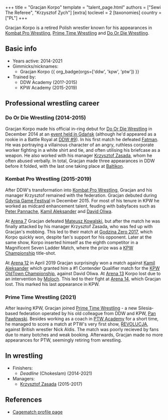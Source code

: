 +++
title = "Gracjan Korpo"
template = "talent_page.html"
authors = ["Sewi The Referee", "Krzysztof Zych"]
[extra]
toclevel = 2
[taxonomies]
country = ["PL"]
+++

Gracjan Korpo is a retired Polish wrestler known for his appearances in [Kombat Pro Wrestling](@/o/kpw.md), [Prime Time Wrestling](@/o/ptw.md) and [Do Or Die Wrestling](@/o/ddw.md).

## Basic info

* Years active: 2014-2021
* Gimmicks/nicknames:
  - Gracjan Korpo {{ org_badge(orgs=['ddw', 'kpw', 'ptw']) }}
* Trained by:
  - DDW Academy (201?-2015)
  - KPW Academy (2015-2019)

## Professional wrestling career

### Do Or Die Wrestling (2014-2015)

Gracjan Korpo made his official in-ring debut for [Do Or Die Wrestling](@/o/ddw.md) in December 2014 at an [event held in Gdańsk](@/e/ddw/2014-12-13-ddw-12.md) (although he'd appeared as a rookie in a Battle Royal at [DDW #9](@/e/ddw/2013-10-25-ddw-9.md)). In his first match he defeated [Fatman](@/w/pan-pawlowski.md). He was portraying a villainous character of an angry, ruthless corporate worker fighting in a white shirt and tie, and often utilising his briefcase as a weapon. He also worked with his manager [Krzysztof Zasada](@/w/krzysztof-zasada.md), whom he often abused verbally. In total, Gracjan made three appearances in DDW before it folded, with the last one taking place at [Baltikon](@/e/ddw/2015-07-24-ddw-baltikon.md).

### Kombat Pro Wrestling (2015-2019)

After DDW's transformation into [Kombat Pro Wrestling](@/o/kpw.md), Gracjan and his manager Krzysztof remained with the federation. Gracjan debuted during [Gdynia Game Festival](@/e/kpw/2015-12-11-kpw-ggf.md) in December 2015. For most of his tenure in KPW he worked as midcard enhancement talent, feuding with babyfaces such as [Peter Pannache](@/w/peter-pannache.md), [Kamil Aleksander](@/w/kamil-aleksander.md) and [David Oliwa](@/w/david-oliwa.md).

At [Arena 7](@/e/kpw/2017-06-10-kpw-arena-7.md) Gracjan defeated [Mateusz Kowalski](@/w/mateusz-kakareko.md), but after the match he was finally attacked by his manager Krzysztof Zasada, who was fed up with Gracjan's mobbing. This led to their match at [Godzina Zero 2017](@/e/kpw/2017-08-12-kpw-godzina-zero-2017.md), which Korpo quickly won, despite fan's support for his opponent. Later at the same show, Korpo inserted himself as the eighth competitor in a Magnificent Seven Ladder Match, where the prize was a [KPW Championship](@/c/kpw-championship.md) title-shot.

At [Arena 12](@/e/kpw/2019-01-19-kpw-arena-12.md) in April 2019 Gracjan surprisingly won a match against [Kamil Aleksander](@/w/kamil-aleksander.md) which granted him a #1 Contender Qualifier match for the [KPW OldTown Championship](@/c/kpw-old-town-championship.md), against David Oliwa. At [Arena 13](@/e/kpw/2019-04-05-kpw-arena-13.md) Korpo lost due to an intervention by [Moloch](@/w/moloch.md).
This led to their fight at [Arena 14](@/e/kpw/2019-06-15-kpw-arena-14.md), which Gracjan lost. This marked his last appearance in KPW.

### Prime Time Wrestling (2021)

After leaving KPW, Gracjan joined [Prime Time Wrestling](@/o/ptw.md) - a new Silesia-based federation operated by his old colleague from DDW and KPW, [Pan Pawłowski](@/w/pan-pawlowski.md). Besides working as a coach in [PTW Academy](@/o/ptw-academy.md) for a short time, he managed to score a match at PTW's very first show, [REVOLUCJA](@/e/ptw/2021-10-09-ptw-1-revolucja.md), against British wrestler Nick Aldis. The match was poorly recieved by fans due to many botches and weak booking. Afterwards, Gracjan made no more appearances for PTW, seemingly retiring from wrestling.

## In wrestling

* Finishers:
  - _Deadline_ (Chokeslam) (2014-2021)
* Managers:
  - [Krzysztof Zasada](@/w/krzysztof-zasada.md) (2015-2017)

## References

* [Cagematch profile page](https://www.cagematch.net/?id=2&nr=19771)
